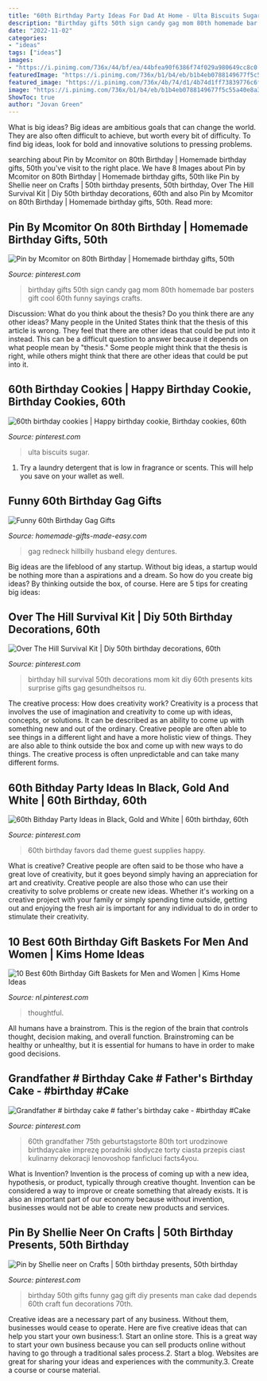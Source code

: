 ```yaml
---
title: "60th Birthday Party Ideas For Dad At Home - Ulta Biscuits Sugar"
description: "Birthday gifts 50th sign candy gag mom 80th homemade bar posters gift cool 60th funny sayings crafts"
date: "2022-11-02"
categories:
- "ideas"
tags: ["ideas"]
images:
- "https://i.pinimg.com/736x/44/bf/ea/44bfea90f6386f74f029a980649cc8c0.jpg"
featuredImage: "https://i.pinimg.com/736x/b1/b4/eb/b1b4eb0788149677f5c55a40e8a395bd.jpg"
featured_image: "https://i.pinimg.com/736x/4b/74/d1/4b74d1ff73839776c6fdc06db548fc28.jpg"
image: "https://i.pinimg.com/736x/b1/b4/eb/b1b4eb0788149677f5c55a40e8a395bd.jpg"
ShowToc: true
author: "Jovan Green"
---
```



What is big ideas?
Big ideas are ambitious goals that can change the world. They are also often difficult to achieve, but worth every bit of difficulty. To find big ideas, look for bold and innovative solutions to pressing problems.

	

		
searching about Pin by Mcomitor on 80th Birthday | Homemade birthday gifts, 50th you've visit to the right place. We have 8 Images about Pin by Mcomitor on 80th Birthday | Homemade birthday gifts, 50th like Pin by Shellie neer on Crafts | 50th birthday presents, 50th birthday, Over The Hill Survival Kit | Diy 50th birthday decorations, 60th and also Pin by Mcomitor on 80th Birthday | Homemade birthday gifts, 50th. Read more:
		
    
## Pin By Mcomitor On 80th Birthday | Homemade Birthday Gifts, 50th

<img loading=lazy src="https://i.pinimg.com/736x/4b/74/d1/4b74d1ff73839776c6fdc06db548fc28.jpg" onerror="this.onerror=null;this.src='https://tse1.mm.bing.net/th?id=OIP.fMOKPVjJdwiY8cNb3U44PgHaJ3&amp;pid=15.1';" alt="Pin by Mcomitor on 80th Birthday | Homemade birthday gifts, 50th">

_Source: pinterest.com_

>birthday gifts 50th sign candy gag mom 80th homemade bar posters gift cool 60th funny sayings crafts. 

	

Discussion: What do you think about the thesis? Do you think there are any other ideas?
Many people in the United States think that the thesis of this article is wrong. They feel that there are other ideas that could be put into it instead. This can be a difficult question to answer because it depends on what people mean by "thesis." Some people might think that the thesis is right, while others might think that there are other ideas that could be put into it.

    
## 60th Birthday Cookies | Happy Birthday Cookie, Birthday Cookies, 60th

<img loading=lazy src="https://i.pinimg.com/736x/fc/29/2c/fc292cf9fb2a09c7372b6ada4e59ea5d.jpg" onerror="this.onerror=null;this.src='https://tse1.mm.bing.net/th?id=OIP.oTlXaWuJV6vXMgW-CQmigwHaJ3&amp;pid=15.1';" alt="60th birthday cookies | Happy birthday cookie, Birthday cookies, 60th">

_Source: pinterest.com_

>ulta biscuits sugar. 

	

1. Try a laundry detergent that is low in fragrance or scents. This will help you save on your wallet as well.

    
## Funny 60th Birthday Gag Gifts

<img loading=lazy src="https://www.homemade-gifts-made-easy.com/image-files/60th-birthday-gag-gift-edible-dentures-400x300.jpg" onerror="this.onerror=null;this.src='https://tse4.mm.bing.net/th?id=OIP.h-KsGTaVrhv_D7VOGR4uCAHaFj&amp;pid=15.1';" alt="Funny 60th Birthday Gag Gifts">

_Source: homemade-gifts-made-easy.com_

>gag redneck hillbilly husband elegy dentures. 

	

Big ideas are the lifeblood of any startup. Without big ideas, a startup would be nothing more than a aspirations and a dream. So how do you create big ideas? By thinking outside the box, of course. Here are 5 tips for creating big ideas: 

    
## Over The Hill Survival Kit | Diy 50th Birthday Decorations, 60th

<img loading=lazy src="https://i.pinimg.com/736x/68/e0/c5/68e0c5ab4deefd887a440de4c3daa3cf--over-the-hill-survival-kits.jpg" onerror="this.onerror=null;this.src='https://tse4.mm.bing.net/th?id=OIP.iexLgxEo5kLbhWX0zs-9HgHaJ0&amp;pid=15.1';" alt="Over The Hill Survival Kit | Diy 50th birthday decorations, 60th">

_Source: pinterest.com_

>birthday hill survival 50th decorations mom kit diy 60th presents kits surprise gifts gag gesundheitsos ru. 

	

The creative process: How does creativity work?
Creativity is a process that involves the use of imagination and creativity to come up with ideas, concepts, or solutions. It can be described as an ability to come up with something new and out of the ordinary. Creative people are often able to see things in a different light and have a more holistic view of things. They are also able to think outside the box and come up with new ways to do things. The creative process is often unpredictable and can take many different forms.

    
## 60th Bithday Party Ideas In Black, Gold And White | 60th Birthday, 60th

<img loading=lazy src="https://i.pinimg.com/736x/75/4c/5d/754c5d0df59608f5cdc40f1b34d799f7.jpg" onerror="this.onerror=null;this.src='https://tse3.mm.bing.net/th?id=OIP.tjxv0H0OV5ZSAgNP7ZimPwHaLH&amp;pid=15.1';" alt="60th Bithday Party Ideas in Black, Gold and White | 60th birthday, 60th">

_Source: pinterest.com_

>60th birthday favors dad theme guest supplies happy. 

	

What is creative?
Creative people are often said to be those who have a great love of creativity, but it goes beyond simply having an appreciation for art and creativity. Creative people are also those who can use their creativity to solve problems or create new ideas. Whether it's working on a creative project with your family or simply spending time outside, getting out and enjoying the fresh air is important for any individual to do in order to stimulate their creativity.

    
## 10 Best 60th Birthday Gift Baskets For Men And Women | Kims Home Ideas

<img loading=lazy src="https://i.pinimg.com/736x/14/72/80/14728064654c9a6cde1b4a2af7d409ef.jpg" onerror="this.onerror=null;this.src='https://tse4.mm.bing.net/th?id=OIP.N461bHs6B6t2buHeKPRcawHaPT&amp;pid=15.1';" alt="10 Best 60th Birthday Gift Baskets for Men and Women | Kims Home Ideas">

_Source: nl.pinterest.com_

>thoughtful. 

	

All humans have a brainstrom. This is the region of the brain that controls thought, decision making, and overall function. Brainstroming can be healthy or unhealthy, but it is essential for humans to have in order to make good decisions.

    
## Grandfather # Birthday Cake # Father&#039;s Birthday Cake - #birthday #Cake

<img loading=lazy src="https://i.pinimg.com/736x/44/bf/ea/44bfea90f6386f74f029a980649cc8c0.jpg" onerror="this.onerror=null;this.src='https://tse1.mm.bing.net/th?id=OIP.WSi_uPlwlgTetC0EbVSMyQHaNK&amp;pid=15.1';" alt="Grandfather # birthday cake # father&#039;s birthday cake - #birthday #Cake">

_Source: pinterest.com_

>60th grandfather 75th geburtstagstorte 80th tort urodzinowe birthdaycake imprezę poradniki słodycze torty ciasta przepis ciast kulinarny dekoracji lenovoshop fanficluci facts4you. 

	

What is Invention?
Invention is the process of coming up with a new idea, hypothesis, or product, typically through creative thought. Invention can be considered a way to improve or create something that already exists. It is also an important part of our economy because without invention, businesses would not be able to create new products and services.

    
## Pin By Shellie Neer On Crafts | 50th Birthday Presents, 50th Birthday

<img loading=lazy src="https://i.pinimg.com/736x/b1/b4/eb/b1b4eb0788149677f5c55a40e8a395bd.jpg" onerror="this.onerror=null;this.src='https://tse4.mm.bing.net/th?id=OIP.PG7to5fpNVcthXCHrX4oFwHaJ4&amp;pid=15.1';" alt="Pin by Shellie neer on Crafts | 50th birthday presents, 50th birthday">

_Source: pinterest.com_

>birthday 50th gifts funny gag gift diy presents man cake dad depends 60th craft fun decorations 70th. 

	

Creative ideas are a necessary part of any business. Without them, businesses would cease to operate. Here are five creative ideas that can help you start your own business:1. Start an online store. This is a great way to start your own business because you can sell products online without having to go through a traditional sales process.2. Start a blog. Websites are great for sharing your ideas and experiences with the community.3. Create a course or course material.

